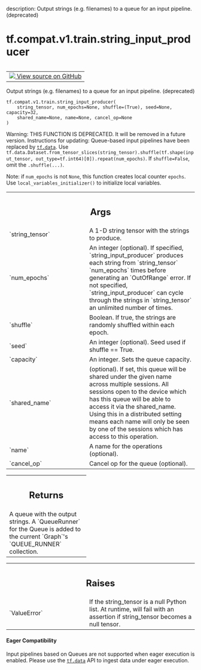 description: Output strings (e.g. filenames) to a queue for an input pipeline. (deprecated)

<div itemscope itemtype="http://developers.google.com/ReferenceObject">
<meta itemprop="name" content="tf.compat.v1.train.string_input_producer" />
<meta itemprop="path" content="Stable" />
</div>

# tf.compat.v1.train.string_input_producer

<!-- Insert buttons and diff -->

<table class="tfo-notebook-buttons tfo-api nocontent" align="left">
<td>
  <a target="_blank" href="https://github.com/tensorflow/tensorflow/blob/r2.2/tensorflow/python/training/input.py#L205-L277">
    <img src="https://www.tensorflow.org/images/GitHub-Mark-32px.png" />
    View source on GitHub
  </a>
</td>
</table>



Output strings (e.g. filenames) to a queue for an input pipeline. (deprecated)

<pre class="devsite-click-to-copy prettyprint lang-py tfo-signature-link">
<code>tf.compat.v1.train.string_input_producer(
    string_tensor, num_epochs=None, shuffle=(True), seed=None, capacity=32,
    shared_name=None, name=None, cancel_op=None
)
</code></pre>



<!-- Placeholder for "Used in" -->

Warning: THIS FUNCTION IS DEPRECATED. It will be removed in a future version.
Instructions for updating:
Queue-based input pipelines have been replaced by <a href="../../../../tf/data.md"><code>tf.data</code></a>. Use `tf.data.Dataset.from_tensor_slices(string_tensor).shuffle(tf.shape(input_tensor, out_type=tf.int64)[0]).repeat(num_epochs)`. If `shuffle=False`, omit the `.shuffle(...)`.

Note: if `num_epochs` is not `None`, this function creates local counter
`epochs`. Use `local_variables_initializer()` to initialize local variables.

<!-- Tabular view -->
 <table class="responsive fixed orange">
<colgroup><col width="214px"><col></colgroup>
<tr><th colspan="2"><h2 class="add-link">Args</h2></th></tr>

<tr>
<td>
`string_tensor`
</td>
<td>
A 1-D string tensor with the strings to produce.
</td>
</tr><tr>
<td>
`num_epochs`
</td>
<td>
An integer (optional). If specified, `string_input_producer`
produces each string from `string_tensor` `num_epochs` times before
generating an `OutOfRange` error. If not specified,
`string_input_producer` can cycle through the strings in `string_tensor`
an unlimited number of times.
</td>
</tr><tr>
<td>
`shuffle`
</td>
<td>
Boolean. If true, the strings are randomly shuffled within each
epoch.
</td>
</tr><tr>
<td>
`seed`
</td>
<td>
An integer (optional). Seed used if shuffle == True.
</td>
</tr><tr>
<td>
`capacity`
</td>
<td>
An integer. Sets the queue capacity.
</td>
</tr><tr>
<td>
`shared_name`
</td>
<td>
(optional). If set, this queue will be shared under the given
name across multiple sessions. All sessions open to the device which has
this queue will be able to access it via the shared_name. Using this in
a distributed setting means each name will only be seen by one of the
sessions which has access to this operation.
</td>
</tr><tr>
<td>
`name`
</td>
<td>
A name for the operations (optional).
</td>
</tr><tr>
<td>
`cancel_op`
</td>
<td>
Cancel op for the queue (optional).
</td>
</tr>
</table>



<!-- Tabular view -->
 <table class="responsive fixed orange">
<colgroup><col width="214px"><col></colgroup>
<tr><th colspan="2"><h2 class="add-link">Returns</h2></th></tr>
<tr class="alt">
<td colspan="2">
A queue with the output strings.  A `QueueRunner` for the Queue
is added to the current `Graph`'s `QUEUE_RUNNER` collection.
</td>
</tr>

</table>



<!-- Tabular view -->
 <table class="responsive fixed orange">
<colgroup><col width="214px"><col></colgroup>
<tr><th colspan="2"><h2 class="add-link">Raises</h2></th></tr>

<tr>
<td>
`ValueError`
</td>
<td>
If the string_tensor is a null Python list.  At runtime,
will fail with an assertion if string_tensor becomes a null tensor.
</td>
</tr>
</table>




#### Eager Compatibility
Input pipelines based on Queues are not supported when eager execution is
enabled. Please use the <a href="../../../../tf/data.md"><code>tf.data</code></a> API to ingest data under eager execution.

